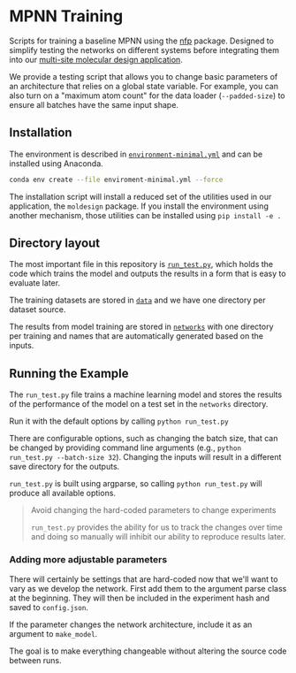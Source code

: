 # MPNN Training

Scripts for training a baseline MPNN using the [nfp](https://github.com/NREL/nfp) package.
Designed to simplify testing the networks on different systems before integrating them into our
[multi-site molecular design application](https://github.com/exalearn/multi-site-campaigns).

We provide a testing script that allows you to change basic parameters of an architecture that relies on
a global state variable. For example, you can also turn on a "maximum atom count" for the data loader (`--padded-size`)
to ensure all batches have the same input shape.

## Installation

The environment is described in [`environment-minimal.yml`](./environment-minimal.yml) and can be installed using
Anaconda.

```bash
conda env create --file enviroment-minimal.yml --force
```

The installation script will install a reduced set of the utilities used in our application, the `moldesign` package.
If you install the environment using another mechanism, those utilities can be installed using `pip install -e .`

## Directory layout

The most important file in this repository is [`run_test.py`](./run_test.py), which holds
the code which trains the model and outputs the results in a form that is easy to evaluate later.

The training datasets are stored in [`data`](./data) and we have one directory per dataset source.

The results from model training are stored in [`networks`](./networks) with one directory per training
and names that are automatically generated based on the inputs.

## Running the Example

The `run_test.py` file trains a machine learning model and stores the results of the performance of the
model on a test set in the `networks` directory.

Run it with the default options by calling `python run_test.py`

There are configurable options, such as changing the batch size, that can be changed by providing command line arguments
(e.g., `python run_test.py --batch-size 32`).
Changing the inputs will result in a different save directory for the outputs.

`run_test.py` is built using argparse, so calling `python run_test.py` will produce all available options.

> Avoid changing the hard-coded parameters to change experiments
>
> `run_test.py` provides the ability for us to track the changes over time and doing so manually will inhibit our
> ability to reproduce results later.

### Adding more adjustable parameters

There will certainly be settings that are hard-coded now that we'll want to vary as we develop the network.
First add them to the argument parse class at the beginning.
They will then be included in the experiment hash and saved to `config.json`.

If the parameter changes the network architecture, include it as an argument to `make_model`. 

The goal is to make everything changeable without altering the source code between runs.
